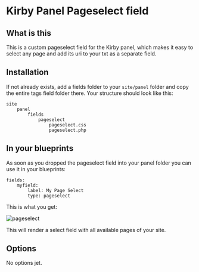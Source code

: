 # Kirby Panel Pageselect field

## What is this

This is a custom pageselect field for the Kirby panel, which makes it easy to select any page and add its uri to your txt as a separate field.

## Installation

If not already exists, add a fields folder to your `site/panel` folder and copy the entire tags field folder there. Your structure should look like this:

	site
		panel
			fields
				pageselect
					pageselect.css
					pageselect.php

## In your blueprints

As soon as you dropped the pageselect field into your panel folder you can use it in your blueprints:

	fields:
		myfield:
			label: My Page Select
			type: pageselect

This is what you get:

![pageselect](https://raw2.github.com/DerZyklop/kirbycms-pageselect/master/pageselect.png)

This will render a select field with all available pages of your site.

## Options

No options jet.
